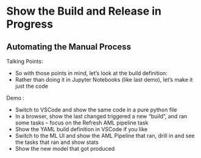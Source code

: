 # Show the Build and Release in Progress

## Automating the Manual Process

Talking Points:

* So with those points in mind, let’s look at the build definition:
* Rather than doing it in Jupyter Notebooks (like last demo), let’s make it just the code

Demo :

* Switch to VSCode and show the same code in a pure python file
* In a browser, show the last changed triggered a new “build”, and ran some tasks – focus on the Refresh AML pipeline task
* Show the YAML build definition in VSCode if you like
* Switch to the ML UI and show the AML Pipeline that ran, drill in and see the tasks that ran and show stats
* Show the new model that got produced
